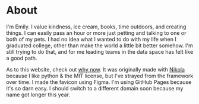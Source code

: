 # About

I'm Emily. I value kindness, ice cream, books, time outdoors, and creating things. I can easily pass an hour or more just petting and talking to one or both of my pets. I had no idea what I wanted to do with my life when I graduated college, other than make the world a little bit better somehow. I'm still trying to do that, and for me leading teams in the data space has felt like a good path.

As to this website, check out [why now](../../posts/why-now/). It was originally made with [Nikola](https://getnikola.com) because I like python & the MIT license, but I've strayed from the framework over time. I made the favicon using Figma. I'm using GitHub Pages because it's so darn easy. I should switch to a different domain soon because my name got longer this year.

